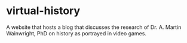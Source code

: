 # virtual-history
A website that hosts a blog that discusses the research of Dr. A. Martin Wainwright, PhD on history as portrayed in video games.
